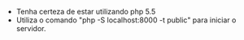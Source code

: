 - Tenha certeza de estar utilizando php 5.5
- Utiliza o comando "php -S localhost:8000 -t public" para iniciar o servidor.
